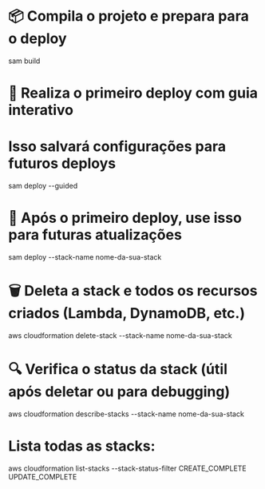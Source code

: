 # 📦 Compila o projeto e prepara para o deploy
sam build

# 🚀 Realiza o primeiro deploy com guia interativo
# Isso salvará configurações para futuros deploys
sam deploy --guided

# 🔁 Após o primeiro deploy, use isso para futuras atualizações
sam deploy --stack-name nome-da-sua-stack

# 🗑️ Deleta a stack e todos os recursos criados (Lambda, DynamoDB, etc.)
aws cloudformation delete-stack --stack-name nome-da-sua-stack

# 🔍 Verifica o status da stack (útil após deletar ou para debugging)
aws cloudformation describe-stacks --stack-name nome-da-sua-stack

# Lista todas as stacks:
aws cloudformation list-stacks --stack-status-filter CREATE_COMPLETE UPDATE_COMPLETE
